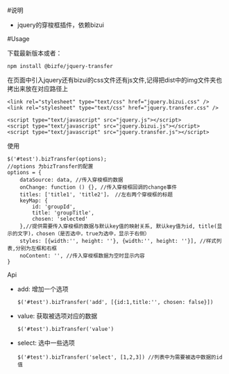 #说明
	
- jquery的穿梭框插件，依赖bizui

#Usage

下载最新版本或者：

    npm install @bizfe/jquery-transfer

在页面中引入jquery还有bizui的css文件还有js文件,记得把dist中的img文件夹也拷出来放在对应路径上

    <link rel="stylesheet" type="text/css" href="jquery.bizui.css" />
	<link rel="stylesheet" type="text/css" href="jquery.transfer.css" />

	<script type="text/javascript" src="jquery.js"></script>
	<script type="text/javascript" src="jquery.bizui.js"></script>
	<script type="text/javascript" src="jquery.transfer.js"></script>


使用

	$('#test').bizTransfer(options);
	//options 为bizTransfer的配置
	options = {
		dataSource: data, //传入穿梭框的数据
		onChange: function () {}, //传入穿梭框回调的change事件
		titles: ['title1', 'title2']， //左右两个穿梭框的标题
		keyMap: {
	        id: 'groupId',
	        title: 'groupTitle',
	        chosen: 'selected'
	    },//提供需要传入穿梭框的数据与默认key值的映射关系, 默认key值为id, title(显示的文字)，chosen（是否选中，true为选中，显示于右侧）
		styles: [{width:'', height: ''}, {width:'', height: ''}], //样式列表,分别为左框和右框
		noContent: '', //传入穿梭框数据为空时显示内容
	}


Api 

- add: 增加一个选项
	
	`$('#test').bizTransfer('add', [{id:1,title:'', chosen: false}])`

- value: 获取被选项对应的数据

	`$('#test').bizTransfer('value')`

- select: 选中一些选项

	`$('#test').bizTransfer('select', [1,2,3]) //列表中为需要被选中数据的id值`
	